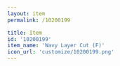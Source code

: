 ```yaml
---
layout: item
permalink: /10200199

title: Item
id: '10200199'
item_name: 'Wavy Layer Cut (F)'
icon_url: 'customize/10200199.png'
---
```

